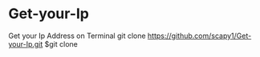 # Get-your-Ip
Get your Ip Address on Terminal
git clone https://github.com/scapy1/Get-your-Ip.git
$git clone 
